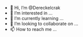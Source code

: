 - 👋 Hi, I’m @Dereckelcrak
- 👀 I’m interested in ...
- 🌱 I’m currently learning ...
- 💞️ I’m looking to collaborate on ...
- 📫 How to reach me ...

<!---
Dereckelcrak/Dereckelcrak is a ✨ special ✨ repository because its `README.md` (this file) appears on your GitHub profile.
You can click the Preview link to take a look at your changes.
--->
